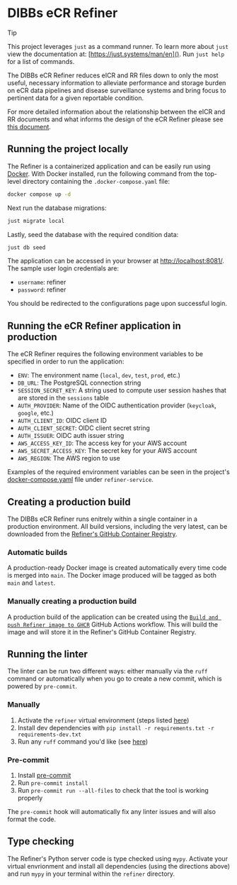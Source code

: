 # DIBBs eCR Refiner

> [!TIP]
> This project leverages `just` as a command runner. To learn more about `just`
> view the documentation at: [https://just.systems/man/en](). Run `just help`
> for a list of commands.

The DIBBs eCR Refiner reduces eICR and RR files down to only the most useful, necessary information to alleviate performance and storage burden on eCR data pipelines and disease surveillance systems and bring focus to pertinent data for a given reportable condition.

For more detailed information about the relationship between the eICR and RR documents and what informs the design of the eCR Refiner please see [this document](/refiner/eCR-CDA-Notes.md).

## Running the project locally

The Refiner is a containerized application and can be easily run using [Docker](https://www.docker.com/). With Docker installed, run the following command from the top-level directory containing the `.docker-compose.yaml` file:

```sh
docker compose up -d
```

Next run the database migrations:

```sh
just migrate local
```

Lastly, seed the database with the required condition data:

```sh
just db seed
```

The application can be accessed in your browser at [http://localhost:8081/](http://localhost:8081/). The sample user login credentials are:

- `username`: refiner
- `password`: refiner

You should be redirected to the configurations page upon successful login.

## Running the eCR Refiner application in production

The eCR Refiner requires the following environment variables to be specified in order to run the application:

- `ENV`: The environment name (`local`, `dev`, `test`, `prod`, etc.)
- `DB_URL`: The PostgreSQL connection string
- `SESSION_SECRET_KEY`: A string used to compute user session hashes that are stored in the `sessions` table
- `AUTH_PROVIDER`: Name of the OIDC authentication provider (`keycloak`, `google`, etc.)
- `AUTH_CLIENT_ID`: OIDC client ID
- `AUTH_CLIENT_SECRET`: OIDC client secret string
- `AUTH_ISSUER`: OIDC auth issuer string
- `AWS_ACCESS_KEY_ID`: The access key for your AWS account
- `AWS_SECRET_ACCESS_KEY`: The secret key for your AWS account
- `AWS_REGION`: The AWS region to use

Examples of the required environment variables can be seen in the project's [docker-compose.yaml](./docker-compose.yaml) file under `refiner-service`.

## Creating a production build

The DIBBs eCR Refiner runs enitrely within a single container in a production environment. All build versions, including the very latest, can be downloaded from the [Refiner's GitHub Container Registry](https://github.com/CDCgov/dibbs-ecr-refiner/pkgs/container/dibbs-ecr-refiner).

### Automatic builds

A production-ready Docker image is created automatically every time code is merged into `main`. The Docker image produced will be tagged as both `main` and `latest`.

### Manually creating a production build

A production build of the application can be created using the [`Build and push Refiner image to GHCR`](https://github.com/CDCgov/dibbs-ecr-refiner/actions/workflows/docker-build-ghcr.yml) GitHub Actions workflow. This will build the image and will store it in the Refiner's GitHub Container Registry.

## Running the linter

The linter can be run two different ways: either manually via the `ruff` command or automatically when you go to create a new commit, which is powered by `pre-commit`.

### Manually

1. Activate the `refiner` virtual environment (steps listed [here](./refiner/README.md#running-from-python-source-code))
2. Install dev dependencies with `pip install -r requirements.txt -r requirements-dev.txt`
3. Run any `ruff` command you'd like (see [here](https://docs.astral.sh/ruff/linter/))

### Pre-commit

1. Install [pre-commit](https://pre-commit.com/)
2. Run `pre-commit install`
3. Run `pre-commit run --all-files` to check that the tool is working properly

The `pre-commit` hook will automatically fix any linter issues and will also format the code.

## Type checking

The Refiner's Python server code is type checked using `mypy`. Activate your virtual envrionment and install all dependencies (using the directions above) and run `mypy` in your terminal within the `refiner` directory.

